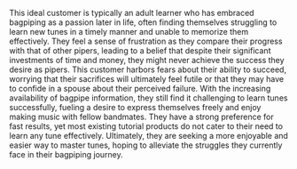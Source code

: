 This ideal customer is typically an adult learner who has embraced bagpiping as a passion later in life, often finding themselves struggling to learn new tunes in a timely manner and unable to memorize them effectively. They feel a sense of frustration as they compare their progress with that of other pipers, leading to a belief that despite their significant investments of time and money, they might never achieve the success they desire as pipers. This customer harbors fears about their ability to succeed, worrying that their sacrifices will ultimately feel futile or that they may have to confide in a spouse about their perceived failure. With the increasing availability of bagpipe information, they still find it challenging to learn tunes successfully, fueling a desire to express themselves freely and enjoy making music with fellow bandmates. They have a strong preference for fast results, yet most existing tutorial products do not cater to their need to learn any tune effectively. Ultimately, they are seeking a more enjoyable and easier way to master tunes, hoping to alleviate the struggles they currently face in their bagpiping journey.